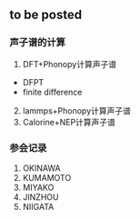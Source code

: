 ## to be posted

### 声子谱的计算

1. DFT+Phonopy计算声子谱

- DFPT
- finite difference

2. lammps+Phonopy计算声子谱
3. Calorine+NEP计算声子谱

### 参会记录

1. OKINAWA
2. KUMAMOTO
3. MIYAKO
4. JINZHOU
5. NIIGATA
